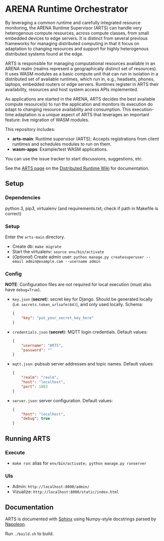 # ARENA Runtime Orchestrator

By leveraging a common runtime and carefully integrated resource monitoring, the ARENA Runtime Supervisor (ARTS) can handle very heterogenous compute resources, across compute classes, from small embedded devices to edge servers. It is distinct from several previous frameworks for managing distributed computing in that it focus on adaptation to changing resources and support for highly heterogenous distributed systems found at the edge.

ARTS is responsible for managing computational resources available in an ARENA realm (realms represent a geographically distinct set of resources). It uses WASM modules as a basic compute unit that can run in isolation in a distributed set of available runtimes, which run in, e.g., headsets, phones, laptops, embedded routers or edge servers. Runtimes register in ARTS their availability, resources and host system access APIs implemented.

As applications are started in the ARENA, ARTS decides the best available compute resource(s) to run the application and monitors its execution do adapt to changing resource availability and consumption. This execution-time adaptation is a unique aspect of ARTS that leverages an important feature: live migration of WASM modules.

This repository includes:
- **arts-main**: Runtime supervisor (ARTS); Accepts registrations from client runtimes and schedules modules to run on them.
- **wasm-apps**: Example/test WASM applications.

You can use the issue tracker to start discussions, suggestions, etc.

<!-- markdown-link-check-disable-next-line -->
See the [ARTS page](https://github.com/conix-center/distributed-runtime/wiki/ARTS) on the [Distributed Runtime Wiki](https://github.com/conix-center/distributed-runtime) for documentation.

## Setup

### Dependencies
python 3, pip3, virtualenv (and requirements.txt; check if path in Makefile is correct)

### Setup

Enter the ```arts-main``` directory.
- Create db: ```make migrate```
- Start the virtualenv: ```source env/bin/activate```
- (*Optional*) Create admin user: ```python manage.py createsuperuser --email admin@example.com --username admin```

### Config

**NOTE**: Configuration files are not required for local execution (must also have ```debug=True```).

- ```key.json``` (**secret**): secret key for Django. Should be generated locally (i.e. ```secrets.token_urlsafe(64)```), and only used locally. Schema:
    ```json
    {
        "key": "put_your_secret_key_here"
    }
    ```

- ```credentials.json``` (**secret**): MQTT login credentials. Default values:
    ```json
    {
        "username": "ARTS",
        "password": ""
    }
    ```

- ```mqtt.json```: pubsub server addresses and topic names. Default values:
    ```json
    {
        "realm": "realm",
        "host": "localhost",
        "port": 1883
    }
    ```

- ```server.json```: server configuration. Default values:
    ```JSON
    {
        "host": "localhost",
        "debug": true
    }
    ```

## Running ARTS

### Execute
- ```make run```: alias for ```env/bin/activate; python manage.py runserver```

### UIs
- Admin: `http://localhost:8000/admin/`
- Vizualize: `http://localhost:8000/static/index.html`

## Documentation

ARTS is documented with [Sphinx](https://www.sphinx-doc.org/en/master/index.html) using
Numpy-style docstrings parsed by [Napoleon](https://sphinxcontrib-napoleon.readthedocs.io/en/latest/).

Run ```./build.sh``` to build.
